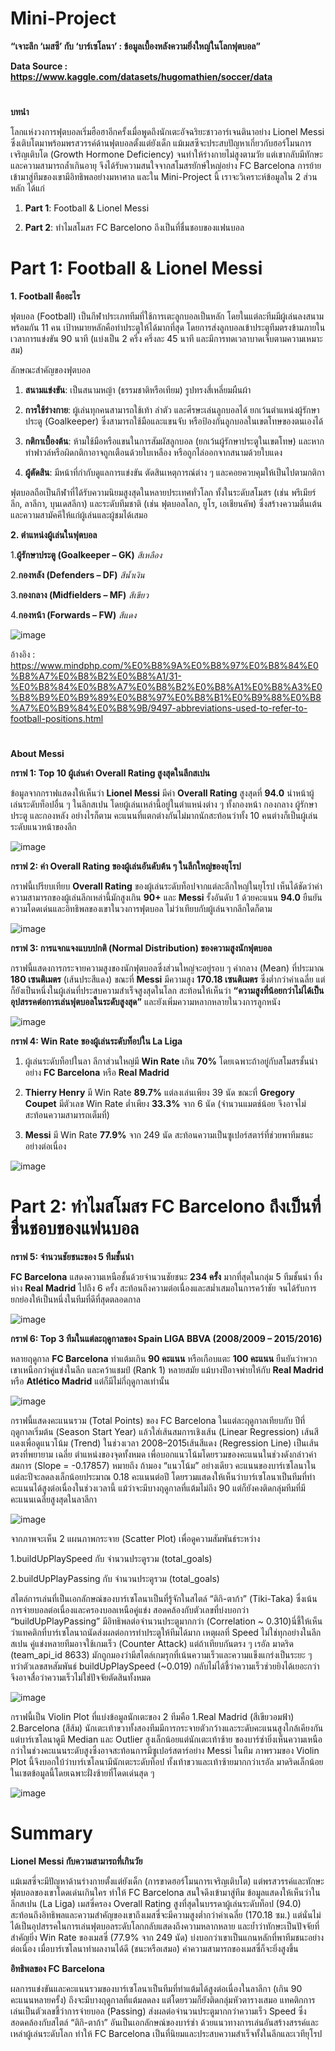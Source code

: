 # Mini-Project

**“เจาะลึก ‘เมสซี’ กับ ‘บาร์เซโลนา’ : ข้อมูลเบื้องหลังความยิ่งใหญ่ในโลกฟุตบอล”**

**Data Source : https://www.kaggle.com/datasets/hugomathien/soccer/data**

#
 
 **บทนำ**

โลกแห่งวงการฟุตบอลเริ่มฮือฮาอีกครั้งเมื่อพูดถึงนักเตะอัจฉริยะชาวอาร์เจนตินาอย่าง Lionel Messi ซึ่งเติบโตมาพร้อมพรสวรรค์ด้านฟุตบอลตั้งแต่ยังเด็ก แม้เมสซีจะประสบปัญหาเกี่ยวกับฮอร์โมนการเจริญเติบโต (Growth Hormone Deficiency) จนทำให้ร่างกายไม่สูงตามวัย แต่เขากลับมีทักษะและความสามารถล้ำเกินอายุ จึงได้รับความสนใจจากสโมสรยักษ์ใหญ่อย่าง FC Barcelona การย้ายเข้ามาสู่ทีมของเขามีอิทธิพลอย่างมหาศาล และใน Mini-Project นี้ เราจะวิเคราะห์ข้อมูลใน 2 ส่วนหลัก ได้แก่

1. **Part 1**: Football & Lionel Messi

2. **Part 2**: ทำไมสโมสร FC Barcelono ถึงเป็นที่ชื่นชอบของแฟนบอล

# Part 1: Football & Lionel Messi
**1. Football คืออะไร**

ฟุตบอล (Football) เป็นกีฬาประเภททีมที่ใช้การเตะลูกบอลเป็นหลัก โดยในแต่ละทีมมีผู้เล่นลงสนามพร้อมกัน 11 คน เป้าหมายหลักคือทำประตูให้ได้มากที่สุด โดยการส่งลูกบอลเข้าประตูทีมตรงข้ามภายในเวลาการแข่งขัน 90 นาที (แบ่งเป็น 2 ครึ่ง ครึ่งละ 45 นาที และมีการทดเวลาบาดเจ็บตามความเหมาะสม)

ลักษณะสำคัญของฟุตบอล

1. **สนามแข่งขัน**: เป็นสนามหญ้า (ธรรมชาติหรือเทียม) รูปทรงสี่เหลี่ยมผืนผ้า

2. **การใช้ร่างกาย**: ผู้เล่นทุกคนสามารถใช้เท้า ลำตัว และศีรษะเล่นลูกบอลได้ ยกเว้นตำแหน่งผู้รักษาประตู (Goalkeeper) ซึ่งสามารถใช้มือและแขนจับ หรือป้องกันลูกบอลในเขตโทษของตนเองได้

3. **กติกาเบื้องต้น**: ห้ามใช้มือหรือแขนในการสัมผัสลูกบอล (ยกเว้นผู้รักษาประตูในเขตโทษ) และหากทำฟาวล์หรือผิดกติกาอาจถูกเตือนด้วยใบเหลือง หรือถูกไล่ออกจากสนามด้วยใบแดง

4. **ผู้ตัดสิน**: มีหน้าที่กำกับดูแลการแข่งขัน ตัดสินเหตุการณ์ต่าง ๆ และคอยควบคุมให้เป็นไปตามกติกา

ฟุตบอลถือเป็นกีฬาที่ได้รับความนิยมสูงสุดในหลายประเทศทั่วโลก ทั้งในระดับสโมสร (เช่น พรีเมียร์ลีก, ลาลีกา, บุนเดสลีกา) และระดับทีมชาติ (เช่น ฟุตบอลโลก, ยูโร, เอเชียนคัพ) ซึ่งสร้างความตื่นเต้นและความสามัคคีให้แก่ผู้เล่นและผู้ชมได้เสมอ

**2. ตำแหน่งผู้เล่นในฟุตบอล**

1.**ผู้รักษาประตู (Goalkeeper – GK)** *สีเหลือง*

2.**กองหลัง (Defenders – DF)** *สีน้ำเงิน* 

3.**กองกลาง (Midfielders – MF)** *สีเขียว*

4.**กองหน้า (Forwards – FW)** *สีแดง*

![image](https://github.com/user-attachments/assets/86f3bbdd-713f-4b1c-b1a5-b4f747223302)


อ้างอิง : https://www.mindphp.com/%E0%B8%9A%E0%B8%97%E0%B8%84%E0%B8%A7%E0%B8%B2%E0%B8%A1/31-%E0%B8%84%E0%B8%A7%E0%B8%B2%E0%B8%A1%E0%B8%A3%E0%B8%B9%E0%B9%89%E0%B8%97%E0%B8%B1%E0%B9%88%E0%B8%A7%E0%B9%84%E0%B8%9B/9497-abbreviations-used-to-refer-to-football-positions.html


#
**About Messi**

**กราฟ 1: Top 10 ผู้เล่นค่า Overall Rating สูงสุดในลีกสเปน**

ข้อมูลจากกราฟแสดงให้เห็นว่า **Lionel Messi** มีค่า **Overall Rating** สูงสุดที่ **94.0** นำหน้าผู้เล่นระดับท็อปอื่น ๆ ในลีกสเปน โดยผู้เล่นเหล่านี้อยู่ในตำแหน่งต่าง ๆ ทั้งกองหน้า กองกลาง ผู้รักษาประตู และกองหลัง อย่างไรก็ตาม คะแนนที่แตกต่างกันไม่มากนักสะท้อนว่าทั้ง 10 คนต่างก็เป็นผู้เล่นระดับแนวหน้าของลีก

![image](https://github.com/user-attachments/assets/b44db5b1-4a86-485c-9f53-c5e2af89edef)

**กราฟ 2: ค่า Overall Rating ของผู้เล่นอันดับต้น ๆ ในลีกใหญ่ของยุโรป**

กราฟนี้เปรียบเทียบ **Overall Rating** ของผู้เล่นระดับท็อปจากแต่ละลีกใหญ่ในยุโรป เห็นได้ชัดว่าค่าความสามารถของผู้เล่นลีกเหล่านี้มักสูงเกิน **90+** และ **Messi** รั้งอันดับ 1 ด้วยคะแนน **94.0** ยืนยันความโดดเด่นและอิทธิพลของเขาในวงการฟุตบอล ไม่ว่าเทียบกับผู้เล่นจากลีกใดก็ตาม

![image](https://github.com/user-attachments/assets/ec7fc867-1af2-49ee-81fa-265746c2d6b9)

**กราฟ 3: การแจกแจงแบบปกติ (Normal Distribution) ของความสูงนักฟุตบอล**

กราฟนี้แสดงการกระจายความสูงของนักฟุตบอลซึ่งส่วนใหญ่จะอยู่รอบ ๆ ค่ากลาง (Mean) ที่ประมาณ **180 เซนติเมตร** (เส้นประสีแดง) ขณะที่ **Messi** มีความสูง **170.18 เซนติเมตร** ซึ่งต่ำกว่าค่าเฉลี่ย แต่ก็ยังเป็นหนึ่งในผู้เล่นที่ประสบความสำเร็จสูงสุดในโลก สะท้อนให้เห็นว่า **“ความสูงที่น้อยกว่าไม่ได้เป็นอุปสรรคต่อการเล่นฟุตบอลในระดับสูงสุด”** และยังเพิ่มความหลากหลายในวงการลูกหนัง

![image](https://github.com/user-attachments/assets/6cc5aa4a-54be-4ac0-802a-6e4c11a0b3d1)

**กราฟ 4: Win Rate ของผู้เล่นระดับท็อปใน La Liga**

1. ผู้เล่นระดับท็อปในลา ลีกาส่วนใหญ่มี **Win Rate** เกิน **70%** โดยเฉพาะถ้าอยู่กับสโมสรชั้นนำอย่าง **FC Barcelona** หรือ **Real Madrid**

2. **Thierry Henry** มี Win Rate **89.7%** แต่ลงเล่นเพียง 39 นัด ขณะที่ **Gregory Coupet** มีตัวเลข Win Rate ต่ำเพียง **33.3%** จาก 6 นัด (จำนวนแมตช์น้อย จึงอาจไม่สะท้อนความสามารถเต็มที่)

3. **Messi** มี Win Rate **77.9%** จาก 249 นัด สะท้อนความเป็นซูเปอร์สตาร์ที่ช่วยพาทีมชนะอย่างต่อเนื่อง

![image](https://github.com/user-attachments/assets/b1df2a51-2408-443f-916e-7153d48aae3f)



# Part 2: ทำไมสโมสร FC Barcelono ถึงเป็นที่ชื่นชอบของแฟนบอล

**กราฟ 5: จำนวนชัยชนะของ 5 ทีมชั้นนำ**

**FC Barcelona** แสดงความเหนือชั้นด้วยจำนวนชัยชนะ **234 ครั้ง** มากที่สุดในกลุ่ม 5 ทีมชั้นนำ ทิ้งห่าง **Real Madrid** ไปถึง 6 ครั้ง สะท้อนถึงความต่อเนื่องและสม่ำเสมอในการคว้าชัย จนได้รับการยกย่องให้เป็นหนึ่งในทีมที่ดีที่สุดตลอดกาล

![image](https://github.com/user-attachments/assets/4b3e5084-8e40-4e8f-8e35-9a2c427b75bf)

**กราฟ 6: Top 3 ทีมในแต่ละฤดูกาลของ Spain LIGA BBVA (2008/2009 – 2015/2016)**

หลายฤดูกาล **FC Barcelona** ทำแต้มเกิน **90 คะแนน** หรือเกือบแตะ **100 คะแนน** ยืนยันว่าพวกเขาเหนือกว่าคู่แข่งในลีก และคว้าแชมป์ (Rank 1) หลายสมัย แม้บางปีอาจพ่ายให้กับ **Real Madrid** หรือ **Atlético Madrid** แต่ก็มีไม่กี่ฤดูกาลเท่านั้น

![image](https://github.com/user-attachments/assets/4f8f8bc5-7b8c-4fec-ab36-13454a2abfc9)

กราฟนี้แสดงคะแนนรวม (Total Points) ของ FC Barcelona ในแต่ละฤดูกาลเทียบกับ ปีที่ฤดูกาลเริ่มต้น (Season Start Year) แล้วใส่เส้นสมการเชิงเส้น (Linear Regression) เส้นสีแดงเพื่อดูแนวโน้ม (Trend) ในช่วงเวลา 2008–2015เส้นสีแดง (Regression Line) เป็นเส้นตรงที่พยายาม เฉลี่ย ตำแหน่งของจุดทั้งหมด เพื่อบอกแนวโน้มโดยรวมของคะแนนในช่วงดังกล่าวค่าสมการ (Slope = -0.17857) หมายถึง ถ้ามอง “แนวโน้ม” อย่างเดียว คะแนนของบาร์เซโลนาในแต่ละปีจะลดลงเล็กน้อยประมาณ 0.18 คะแนนต่อปี โดยรวมแสดงให้เห็นว่าบาร์เซโลนาเป็นทีมที่ทำคะแนนได้สูงต่อเนื่องในช่วงเวลานี้ แม้ว่าจะมีบางฤดูกาลที่แต้มไม่ถึง 90 แต่ก็ยังคงติดกลุ่มทีมที่มีคะแนนเฉลี่ยสูงสุดในลาลีกา

![image](https://github.com/user-attachments/assets/c690bfb6-4efa-47b9-b40c-e5c4e89f58e0)


จากภาพจะเห็น 2 แผนภาพกระจาย (Scatter Plot) เพื่อดูความสัมพันธ์ระหว่าง

1.buildUpPlaySpeed กับ จำนวนประตูรวม (total_goals)

2.buildUpPlayPassing กับ จำนวนประตูรวม (total_goals)

สไตล์การเล่นที่เป็นเอกลักษณ์ของบาร์เซโลนาเป็นที่รู้จักในสไตล์ “ติกิ-ตาก้า” (Tiki-Taka) ซึ่งเน้นการจ่ายบอลต่อเนื่องและครองบอลเหนือคู่แข่ง สอดคล้องกับตัวเลขที่บ่งบอกว่า “buildUpPlayPassing” มีอิทธิพลต่อจำนวนประตูมากกว่า (Correlation ~ 0.310)นี่ชี้ให้เห็นว่าแทคติกที่บาร์เซโลนาถนัดส่งผลต่อการทำประตูให้ทีมได้มาก เหตุผลที่ Speed ไม่ใช่ทุกอย่างในลีกสเปน คู่แข่งหลายทีมอาจใช้เกมเร็ว (Counter Attack) แต่ถ้าเทียบกันตรง ๆ เรอัล มาดริด (team_api_id 8633) มักถูกมองว่ามีสไตล์เกมรุกที่เน้นความเร็วและความแข็งแกร่งเป็นระยะ ๆ
ทว่าตัวเลขสหสัมพันธ์ buildUpPlaySpeed (~0.019) กลับไม่ได้ชี้ว่าความเร็วช่วยยิงได้เยอะกว่า จึงอาจสื่อว่าความเร็วไม่ใช่ปัจจัยตัดสินทั้งหมด

![image](https://github.com/user-attachments/assets/e340fa02-3062-45ac-8c35-8f349eebc5b1)


กราฟนี้เป็น Violin Plot ที่แบ่งข้อมูลนักเตะของ 2 ทีมคือ 1.Real Madrid (สีเขียวอมฟ้า) 2.Barcelona (สีส้ม) นักเตะเท้าขวาทั้งสองทีมมีการกระจายตัวกว้างและระดับคะแนนสูงใกล้เคียงกัน แต่บาร์เซโลนาดูมี Median และ Outlier สูงเล็กน้อยแต่นักเตะเท้าซ้าย ของบาร์ซ่ายิ่งเห็นความเหนือกว่าในช่วงคะแนนระดับสูงซึ่งอาจสะท้อนการมีซูเปอร์สตาร์อย่าง Messi ในทีม ภาพรวมของ Violin Plot นี้จึงบอกใบ้ว่าบาร์เซโลนามีนักเตะระดับท็อป ทั้งเท้าขวาและเท้าซ้ายมากกว่าเรอัล มาดริดเล็กน้อยในเซตข้อมูลนี้โดยเฉพาะฝั่งซ้ายที่โดดเด่นสุด ๆ

![image](https://github.com/user-attachments/assets/14f5774b-3227-42ca-b9b1-2aeb3838fe7b)

# Summary
**Lionel Messi กับความสามารถที่เกินวัย**

แม้เมสซี่จะมีปัญหาด้านร่างกายตั้งแต่ยังเด็ก (การขาดฮอร์โมนการเจริญเติบโต) แต่พรสวรรค์และทักษะฟุตบอลของเขาโดดเด่นเกินใคร ทำให้ FC Barcelona สนใจดึงเข้ามาสู่ทีม ข้อมูลแสดงให้เห็นว่าในลีกสเปน (La Liga) เมสซี่ครอง Overall Rating สูงที่สุดในบรรดาผู้เล่นระดับท็อป (94.0) สะท้อนถึงอิทธิพลและความสำคัญของเขาถึงเมสซี่จะมีความสูงต่ำกว่าค่าเฉลี่ย (170.18 ซม.) แต่นั่นไม่ได้เป็นอุปสรรคในการเล่นฟุตบอลระดับโลกกลับแสดงถึงความหลากหลาย และย้ำว่าทักษะเป็นปัจจัยที่สำคัญยิ่ง Win Rate ของเมสซี่ (77.9% จาก 249 นัด) บ่งบอกว่าเขาเป็นแกนหลักที่พาทีมชนะอย่างต่อเนื่อง เมื่อบาร์เซโลนาทำผลงานได้ดี (ชนะหรือเสมอ) ค่าความสามารถของเมสซี่ก็จะยิ่งสูงขึ้น
 
**อิทธิพลของ FC Barcelona**

ผลการแข่งขันและคะแนนรวมของบาร์เซโลนาเป็นทีมที่ทำแต้มได้สูงต่อเนื่องในลาลีกา (เกิน 90 คะแนนหลายครั้ง) ถึงจะมีบางฤดูกาลที่แต้มลดลง แต่โดยรวมก็ยังติดกลุ่มหัวตารางเสมอ แทคติกการเล่นเป็นตัวเลขชี้ว่าการจ่ายบอล (Passing) ส่งผลต่อจำนวนประตูมากกว่าความเร็ว Speed ซึ่งสอดคล้องกับสไตล์ “ติกิ-ตาก้า” อันเป็นเอกลักษณ์ของบาร์ซ่า ด้วยแนวทางการเล่นอันสร้างสรรค์และเหล่าผู้เล่นระดับโลก ทำให้ FC Barcelona เป็นที่นิยมและประสบความสำเร็จทั้งในลีกและเวทียุโรป
